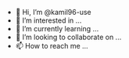 - 👋 Hi, I’m @kamil96-use
- 👀 I’m interested in ...
- 🌱 I’m currently learning ...
- 💞️ I’m looking to collaborate on ...
- 📫 How to reach me ...

<!---
kamil96-use/kamil96-use is a ✨ special ✨ repository because its `README.md` (this file) appears on your GitHub profile.
You can click the Preview link to take a look at your changes.
--->
